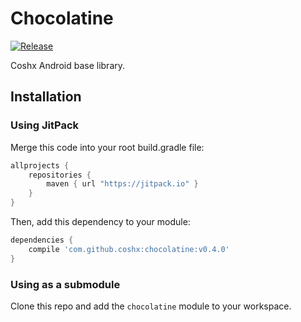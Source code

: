 # Chocolatine

[![Release](https://jitpack.io/v/coshx/chocolatine.svg)](https://jitpack.io/#coshx/chocolatine)

Coshx Android base library.

## Installation

### Using JitPack

Merge this code into your root build.gradle file:

```groovy
allprojects {
	repositories {
		maven { url "https://jitpack.io" }
	}
}
```

Then, add this dependency to your module:

```groovy
dependencies {
    compile 'com.github.coshx:chocolatine:v0.4.0'
}
```

### Using as a submodule

Clone this repo and add the `chocolatine` module to your workspace.
